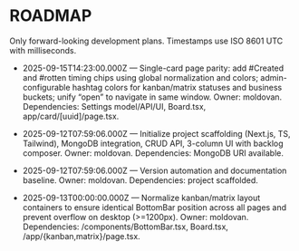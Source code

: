 # ROADMAP

Only forward-looking development plans. Timestamps use ISO 8601 UTC with milliseconds.


- 2025-09-15T14:23:00.000Z — Single-card page parity: add #Created and #rotten timing chips using global normalization and colors; admin-configurable hashtag colors for kanban/matrix statuses and business buckets; unify “open” to navigate in same window. Owner: moldovan. Dependencies: Settings model/API/UI, Board.tsx, app/card/[uuid]/page.tsx.

- 2025-09-12T07:59:06.000Z — Initialize project scaffolding (Next.js, TS, Tailwind), MongoDB integration, CRUD API, 3-column UI with backlog composer. Owner: moldovan. Dependencies: MongoDB URI available.
- 2025-09-12T07:59:06.000Z — Version automation and documentation baseline. Owner: moldovan. Dependencies: project scaffolded.
- 2025-09-13T00:00:00.000Z — Normalize kanban/matrix layout containers to ensure identical BottomBar position across all pages and prevent overflow on desktop (>=1200px). Owner: moldovan. Dependencies: /components/BottomBar.tsx, Board.tsx, /app/{kanban,matrix}/page.tsx.
